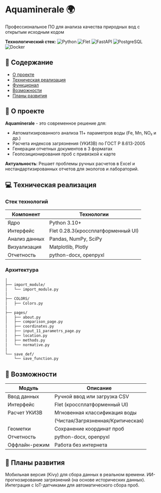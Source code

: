 # Aquaminerale 🌍

Профессиональное ПО для анализа качества природных вод с открытым исходным кодом

**Технологический стек:**
![Python](https://img.shields.io/badge/Python-3.10%2B-blue)
![Flet](https://img.shields.io/badge/Flet-0.28.3-ff69b4)
![FastAPI](https://img.shields.io/badge/FastAPI-0.109+-green)
![PostgreSQL](https://img.shields.io/badge/PostgreSQL-16+-blue)
![Docker](https://img.shields.io/badge/Docker-24.0+-blue)
## 📌 Содержание
- [О проекте](#-о-проекте)
- [Техническая реализация](#-техническая-реализация)
- [Функционал](#-функционал)
- [Возможности](#-возможности)
- [Планы развития](#-планы-развития)


## 🌊 О проекте

**Aquaminerale** - это современное решение для:
- Автоматизированного анализа 11+ параметров воды (Fe, Mn, NO₂ и др.)
- Расчета индексов загрязнения (УКИЗВ) по ГОСТ Р 8.613-2005
- Генерации отчетных документов в 3 форматах
- Геопозиционирования проб с привязкой к карте

**Актуальность**: Решает проблемы ручных расчетов в Excel и нестандартизированных отчетов для экологов и лабораторий.

## 💻 Техническая реализация

### Стек технологий
| Компонент       | Технологии                          |
|----------------|-----------------------------------|
| Ядро           | Python 3.10+                      |
| Интерфейс      | Flet 0.28.3(кроссплатформенный UI)|
| Анализ данных  | Pandas, NumPy, SciPy              |
| Визуализация   | Matplotlib, Plotly                |
| Отчетность     | python-docx, openpyxl             |

### Архитектура
```bash
│
├── import_module/
│   └── import_module.py
│  
├── COLORS/  
│   ├── Colors.py  
│  
├── pages/  
│   ├── about.py  
│   ├── comparison_page.py  
│   ├── coordinates.py  
│   ├── input_11_parametrs_page.py  
│   ├── location.py  
│   ├── methods.py  
│   └── normative.py  
│  
└── save_def/  
    └── save_function.py  
```
## 🌟 Возможности
	
| Модуль         |          Описание                 |
|----------------|-----------------------------------|
| Ввод данных    | Ручной ввод или загрузка CSV      |
| Интерфейс      | Flet (кроссплатформенный UI)      |
| Расчет УКИЗВ   | Мгновенная классификация воды     |
|                | (Чистая/Загрязненная/Критическая) |
| Геометки       | Сохранение координат проб         |
| Отчетность     | python-docx, openpyxl             |
| Оффлайн-режим  |	Работа без интернета            |


## 🚀 Планы развития
Мобильная версия (Kivy) для сбора данных в реальном времени.
ИИ-прогнозирование загрязнений (на основе исторических данных).
Интеграция с IoT-датчиками для автоматического сбора проб.






